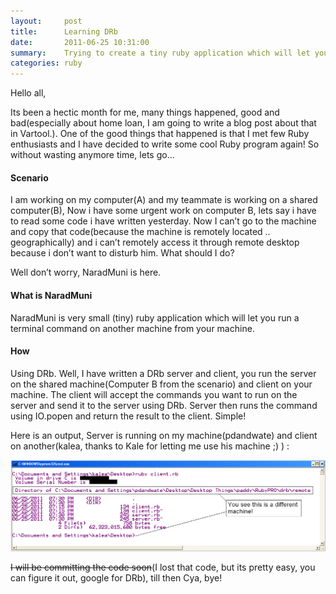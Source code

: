 ```yaml
---
layout:     post
title:      Learning DRb
date:       2011-06-25 10:31:00
summary:    Trying to create a tiny ruby application which will let you run a terminal command on another machine from your machine.
categories: ruby
---
```


Hello all,

Its been a hectic month for me, many things happened, good and bad(especially about home loan, I am going to write a blog post about that in Vartool.). One of the good things that happened is that I met few Ruby enthusiasts and I have decided to write some cool Ruby program again! So without wasting anymore time, lets go…

#### Scenario
I am working on my computer(A) and my teammate is working on a shared computer(B), Now i have some urgent work on computer B, lets say i have to read some code i have written yesterday. Now I can’t go to the machine and copy that code(because the machine is remotely located .. geographically) and i can’t remotely access it through remote desktop because i don’t want to disturb him. What should I do?

Well don’t worry, NaradMuni is here.

#### What is NaradMuni 
NaradMuni is very small (tiny) ruby application which will let you run a terminal command on another machine from your machine.

#### How 
Using DRb. Well, I have written a DRb server and client, you run the server on the shared machine(Computer B from the scenario) and client on your machine. The client will accept the commands you want to run on the server and send it to the server using DRb. Server then runs the command using IO.popen and return the result to the client. Simple!

Here is an output, Server is running on my machine(pdandwate) and client on another(kalea, thanks to Kale for letting me use his machine ;) ) :

![Output](/images/padd_drb.png)

<del>I will be committing the code soon</del>(I lost that code, but its pretty easy, you can figure it out, google for DRb), till then Cya, bye!